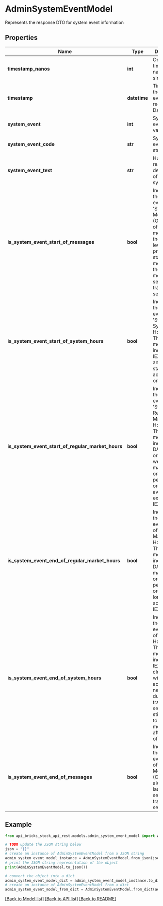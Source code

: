 # AdminSystemEventModel

Represents the response DTO for system event information

## Properties

Name | Type | Description | Notes
------------ | ------------- | ------------- | -------------
**timestamp_nanos** | **int** | Original timestamp in nanoseconds since epoch | [optional] 
**timestamp** | **datetime** | Time when the system event was recorded as DateTime | [optional] 
**system_event** | **int** | System event as byte value | [optional] 
**system_event_code** | **str** | System event as string | [optional] 
**system_event_text** | **str** | Human-readable description of the system event | [optional] 
**is_system_event_start_of_messages** | **bool** | Indicates if the system event is &#39;Start of Messages&#39; (O). Outside of heartbeat messages on the lower level protocol,  the start of day message is the first message sent in any trading session. | [optional] 
**is_system_event_start_of_system_hours** | **bool** | Indicates if the system event is &#39;Start of System Hours&#39; (S). This message indicates that IEX is open and ready to start accepting orders. | [optional] 
**is_system_event_start_of_regular_market_hours** | **bool** | Indicates if the system event is &#39;Start of Regular Market Hours&#39; (R). This message indicates that DAY and GTX orders, as well as market orders and pegged orders,  are available for execution on IEX. | [optional] 
**is_system_event_end_of_regular_market_hours** | **bool** | Indicates if the system event is &#39;End of Regular Market Hours&#39; (M). This message indicates that DAY orders, market orders, and pegged orders  are no longer accepted by IEX. | [optional] 
**is_system_event_end_of_system_hours** | **bool** | Indicates if the system event is &#39;End of System Hours&#39; (E). This message indicates that IEX is now closed and will not accept  any new orders during this trading session. It is still possible  to receive messages after the end of day. | [optional] 
**is_system_event_end_of_messages** | **bool** | Indicates if the system event is &#39;End of Messages&#39; (C). This is always the last message sent in any trading session. | [optional] 

## Example

```python
from api_bricks_stock_api_rest.models.admin_system_event_model import AdminSystemEventModel

# TODO update the JSON string below
json = "{}"
# create an instance of AdminSystemEventModel from a JSON string
admin_system_event_model_instance = AdminSystemEventModel.from_json(json)
# print the JSON string representation of the object
print(AdminSystemEventModel.to_json())

# convert the object into a dict
admin_system_event_model_dict = admin_system_event_model_instance.to_dict()
# create an instance of AdminSystemEventModel from a dict
admin_system_event_model_from_dict = AdminSystemEventModel.from_dict(admin_system_event_model_dict)
```
[[Back to Model list]](../README.md#documentation-for-models) [[Back to API list]](../README.md#documentation-for-api-endpoints) [[Back to README]](../README.md)


